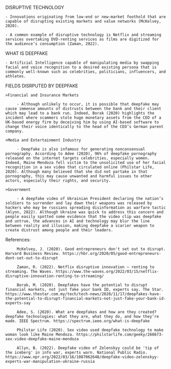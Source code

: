 DISRUPTIVE TECHNOLOGY

    - Innovations originating from low-end or new-market foothold that are capable of disrupting existing markets and value networks (McKelvey, 2020).
  
    - A common example of disruptive technology is Netflix and streaming services overtaking DVD-renting services as films are digitized for the audience’s consumption (Zaman, 2022).
  
  
  
  
WHAT IS DEEPFAKE

    - Artificial Intelligence capable of manipulating media by swapping facial and voice recognition to a desired existing persona that is commonly well-known such as celebrities, politicians, influencers, and athletes.
  
  
  
  
FIELDS DISRPUTED BY DEEPFAKE

    >Financial and Insurance Markets
      
         - Although unlikely to occur, it is possible that deepfake may cause immense amounts of distrusts between the bank and their client which may lead to a bank run. Indeed, Borak (2020) highlights the incident where scammers stole huge monetary assets from the CEO of a UK-based energy firm by deceiving him by using AI-based software to change their voice identically to the head of the CEO’s German parent company.
            
    >Media and Entertainment Industry
    
         - Deepfake is also infamous for generating nonconsensual pornography. According to Adee (2020), 96% of deepfake pornography released on the internet targets celebrities, especially women. Indeed, Maine Mendoza fell victim to the unsolicited use of her facial recognition in a sex video that circulated online (Philstar Life, 2020). Although many believed that she did not partake in that pornography, this may cause unwanted and harmful issues to other actors, especially their rights, and security.
     
    >Government

         - A deepfake video of Ukrainian President declaring the nation’s soldiers to surrender and lay down their weapons was released by hackers who may be russians spreading disinformation as warfare tactic (Alynn, 2022). Although Ukraine was quick to address this concern and people easily spotted some evidence that the video clip was deepfake and untrue, the advances in AI and technology may blur the line between reality and illusion, making deepfake a scarier weapon to create distrust among people and their leaders.
         
         
         
         
References:
         
         McKelvey, J. (2020). Good entrepreneurs don't set out to disrupt. Harvard Business Review. https://hbr.org/2020/05/good-entrepreneurs-dont-set-out-to-disrupt
         
         Zaman, R. (2022). Netflix disruptive innovation – renting to streaming. The Waves. https://www.the-waves.org/2022/03/15/netflix-disruptive-innovation-renting-to-streaming/
         
         Borak, M. (2020). Deepfakes have the potential to disrupt financial markets, not just fake your bank ID, experts say. The Star. https://www.thestar.com.my/tech/tech-news/2020/11/17/deepfakes-have-the-potential-to-disrupt-financial-markets-not-just-fake-your-bank-id-experts-say
         
         Adee, S. (2020). What are deepfakes and how are they created? deepfake technologies: what they are, what they do, and how they’re made. IEEE Spectrum. https://spectrum.ieee.org/what-is-deepfake
         
         Philstar Life (2020). Sex video used deepfake technology to make woman look like Maine Mendoza. https://philstarlife.com/geeky/266673-sex-video-deepfake-maine-mendoza
         
         Allyn, B. (2022). Deepfake video of Zelenskyy could be 'tip of the iceberg' in info war, experts warn. National Public Radio. https://www.npr.org/2022/03/16/1087062648/deepfake-video-zelenskyy-experts-war-manipulation-ukraine-russia
